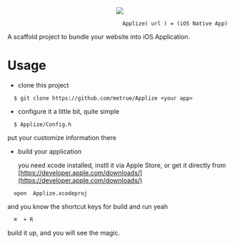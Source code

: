 <p align="center">
  <img src="http://ac-a4mbptsl.clouddn.com/191f8b9df25f453a.png"></img>
</p>

```
                                    Applize( url ) = (iOS Native App)
```

A scaffold project to bundle your website into iOS Application.


# Usage

* clone this project
  
```
  $ git clone https://github.com/metrue/Applize <your app>
```

* configure it a little bit, quite simple

```
  $ Applize/Config.h
```

  put your customize information there

* build your application
  
  you need xcode installed, instll it via Apple Store, or get it directly from [https://developer.apple.com/downloads/](https://developer.apple.com/downloads/)

```
  open  Applize.xcodeproj
```

and you know the shortcut keys for build and run yeah

```
  ⌘  + R
```
build it up, and you will see the magic. 

